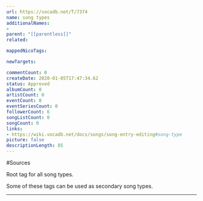 ```yaml
---
url: https://vocadb.net/T/7374
name: song types
additionalNames: 
- 
parent: "[[parentless]]"
related:

mappedNicoTags:

newTargets:

commentCount: 0
createDate: 2020-01-05T17:47:34.62
status: Approved
albumCount: 0
artistCount: 0
eventCount: 0
eventSeriesCount: 0
followerCount: 6
songListCount: 0
songCount: 0
links: 
- https://wiki.vocadb.net/docs/songs/song-entry-editing#song-type
picture: false
descriptionLength: 85
---
```


#Sources

Root tag for all song types.

Some of these tags can be used as secondary song types.

---

